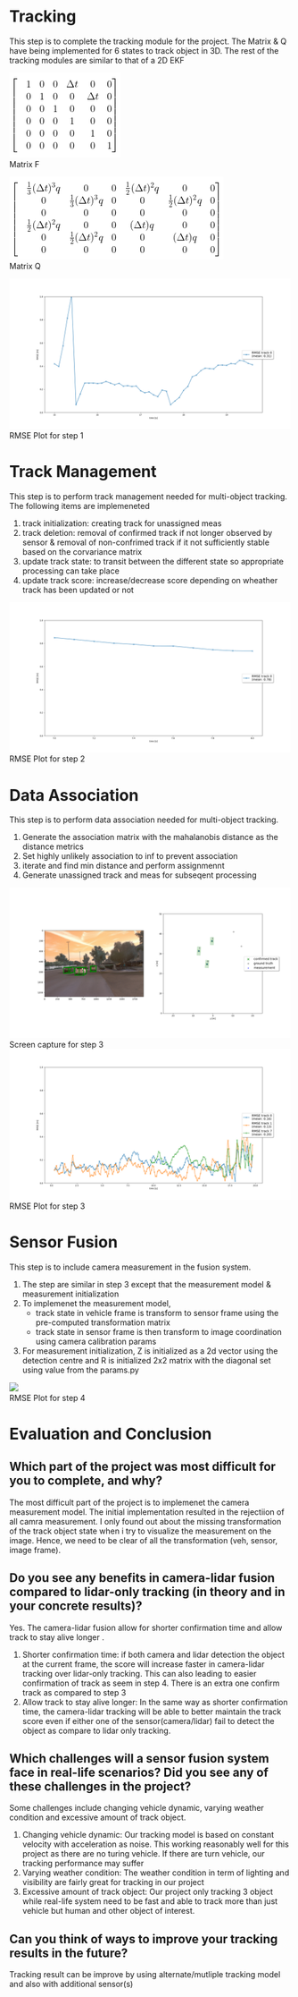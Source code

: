 # Tracking
This step is to complete the tracking module for the project. The Matrix & Q have being implemented for 6 states to track object in 3D. The rest of the tracking modules are similar to that of a 2D EKF

<img src="img/FT_Ex1_F.png"/><br />
Matrix F

<img src="img/FT_Ex1_Q.png"/><br />
Matrix Q

<img src="img/FT_Ex1_RMSE.png"/><br />
RMSE Plot for step 1

# Track Management

This step is to perform track management needed for multi-object tracking. The following items are implemeneted <br />
  1) track initialization: creating track for unassigned meas <br />
  2) track deletion: removal of confirmed track if not longer observed by sensor & removal of non-confrimed track if it not sufficiently stable based on the corvariance matrix<br />
  3) update track state: to transit between the different state so appropriate processing can take place<br />
  4) update track score: increase/decrease score depending on wheather track has been updated or not<br />

<img src="img/FT_Ex2_RMSE.png"/><br />
RMSE Plot for step 2

# Data Association

This step is to perform data association needed for multi-object tracking. <br />
  1) Generate the association matrix with the mahalanobis distance as the distance metrics
  2) Set highly unlikely association to inf to prevent association
  3) iterate and find min distance and perform assignmennt
  4) Generate unassigned track and meas for subseqent processing
    
<img src="img/FT_Ex3_SC.png"/><br />
Screen capture for step 3
<img src="img/FT_Ex3_RMSE.png"/><br />
RMSE Plot for step 3

# Sensor Fusion
This step is to include camera measurement in the fusion system. 
  1) The step are similar in step 3 except that the measurement model & measurement initialization
  2) To implemenet the measurement model, 
     * track state in vehicle frame is transform to sensor frame using the pre-computed transformation matrix
     * track state in sensor frame is then transform to image coordination using camera calibration params
  3) For measurement initialization, Z is initialized as a 2d vector using the detection centre and R is initialized 2x2 matrix with the diagonal set using value from the params.py

<img src="img/FT_Ex4_RMSE_New.png"/><br />
RMSE Plot for step 4

# Evaluation and Conclusion

## Which part of the project was most difficult for you to complete, and why?

The most difficult part of the project is to implemenet the camera measurement model. The initial implementation resulted in the rejectiion of all camra measurement. I only found out about the missing transformation of the track object state when i try to visualize the measurement on the image. Hence, we need to be clear of all the transformation (veh, sensor, image frame).

## Do you see any benefits in camera-lidar fusion compared to lidar-only tracking (in theory and in your concrete results)?

Yes. The camera-lidar fusion allow for shorter confirmation time and allow track to stay alive longer .
1) Shorter confirmation time: if both camera and lidar detection the object at the current frame, the score will increase faster in camera-lidar tracking over lidar-only tracking. This can also leading to easier confirmation of track as seem in step 4. There is an extra one confirm track as compared to step 3
2) Allow track to stay alive longer: In the same way as shorter confirmation time, the camera-lidar tracking will be able to better maintain the track score even if either one of the sensor(camera/lidar) fail to detect the object as compare to lidar only tracking. 
   
## Which challenges will a sensor fusion system face in real-life scenarios? Did you see any of these challenges in the project?
Some challenges include changing vehicle dynamic, varying weather condition and excessive amount of track object.

1) Changing vehicle dynamic: Our tracking model is based on constant velocity with acceleration as noise. This working reasonably well for this project as there are no turing vehicle. If there are turn vehicle, our tracking performance may suffer
2) Varying weather condition: The weather condition in term of lighting and visibility are fairly great for tracking in our project
3) Excessive amount of track object: Our project only tracking 3 object while real-life system need to be fast and able to track more than just vehicle but human and other object of interest. 

## Can you think of ways to improve your tracking results in the future?

Tracking result can be improve by using alternate/mutliple tracking model and also with additional sensor(s)